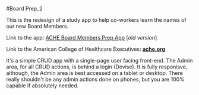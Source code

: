 #Board Prep_2

This is the redesign of a study app to help co-workers learn the names of our new Board Members.

Link to the app: [ACHE Board Members Prep App](http://#) [*old version*]

Link to the American College of Healthcare Executives: [**ache.org**](http://www.ache.org)

It's a simple CRUD app with a single-page user facing front-end. The Admin area, for all CRUD actions, is behind a login (Devise).  It is fully responisve, although, the Admin area is best accessed on a tablet or desktop. There really shouldn't be any admin actions done on phones, but you are 100% capable if absolutely needed.

